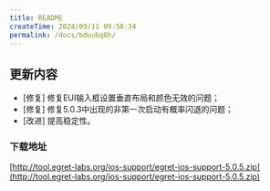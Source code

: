 ```yaml
---
title: README
createTime: 2024/09/11 09:50:34
permalink: /docs/bduubq8h/
---
```

## 更新内容

* [修复] 修复EUI输入框设置垂直布局和颜色无效的问题；
* [修复] 修复5.0.3中出现的非第一次启动有概率闪退的问题；
* [改进] 提高稳定性。

### 下载地址

[http://tool.egret-labs.org/ios-support/egret-ios-support-5.0.5.zip](http://tool.egret-labs.org/ios-support/egret-ios-support-5.0.5.zip)